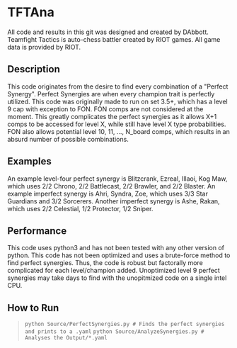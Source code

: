 # TFTAna
All code and results in this git was designed and created by DAbbott. Teamfight Tactics
is auto-chess battler created by RIOT games. All game data is provided by RIOT.
## Description
This code originates from the desire to find every combination of a "Perfect Synergy".
Perfect Synergies are when every champion trait is perfectly utilized.
This code was originally made to run on set 3.5+, which has a level 9 cap with exception to FON.
FON comps are not considered at the moment. This greatly complicates the perfect synergies as
it allows X+1 comps to be accessed for level X, while still have level X type probabilities.
FON also allows potential level 10, 11, ..., N_board comps, which results in an absurd number
of possible combinations.
## Examples
An example level-four perfect synergy is Blitzcrank, Ezreal, Illaoi, Kog Maw,
which uses 2/2 Chrono, 2/2 Battlecast, 2/2 Brawler, and 2/2 Blaster.
An example imperfect synergy is Ahri, Syndra, Zoe, which uses 3/3 Star
Guardians and 3/2 Sorcerers. Another imperfect synergy is Ashe, Rakan, which uses
2/2 Celestial, 1/2 Protector, 1/2 Sniper.
## Performance
This code uses python3 and has not been tested with any other version of python.
This code has not been optimized and uses a brute-force method to find perfect synergies.
Thus, the code is robust but factorally more complicated for each level/champion added.
Unoptimized level 9 perfect synergies may take days to find with the unopitmized code on a single intel CPU.
## How to Run
> `python Source/PerfectSynergies.py # Finds the perfect synergies and prints to a .yaml`
> `python Source/AnalyzeSynergies.py # Analyses the Output/*.yaml`
